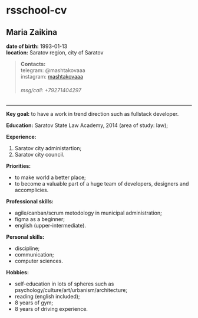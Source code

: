 # rsschool-cv

## Maria Zaikina</br>


**date of birth:** 1993-01-13</br>
**location:** Saratov region, city of Saratov </br>


>**Contacts:**</br>
telegram: @mashtakovaaa</br>
instagram: [mashtakovaaa](https://www.instagram.com/mashtakovaaa/)
>###### msg/call: +79271404297 </br>


___

**Key goal:** to have a work in trend direction such as fullstack developer.

**Education:**
Saratov State Law Academy, 2014 (area of study: law);

**Experience:**
1. Saratov city administartion;
2. Saratov city council.

**Priorities:**
+ to make world a better place;
+ to become a valuable part of a huge team of developers, designers and accomplicies.

**Professional skills:**
+ agile/canban/scrum metodology in municipal administration;
+  figma as a beginner;
+  english (upper-intermediate).

**Personal skills:**
+ discipline;
+ communication;
+ computer sciences.

**Hobbies:**
* self-education in lots of spheres such as psychology/culture/art/urbanism/architecture;
* reading (english included);
* 8 years of gym;
* 8 years of driving experience.
